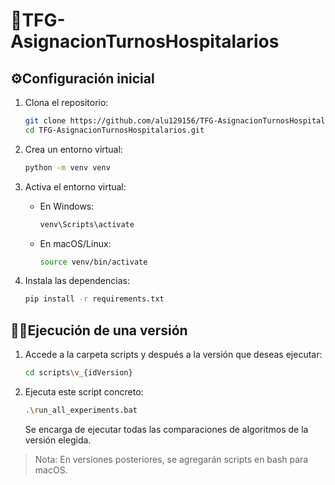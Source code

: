 # 🏥TFG-AsignacionTurnosHospitalarios

## ⚙️Configuración inicial

1. Clona el repositorio:
    ```sh
    git clone https://github.com/alu129156/TFG-AsignacionTurnosHospitalarios.git
    cd TFG-AsignacionTurnosHospitalarios.git
    ```

2. Crea un entorno virtual:
    ```sh
    python -m venv venv
    ```

3. Activa el entorno virtual:
    - En Windows:
        ```sh
        venv\Scripts\activate
        ```
    - En macOS/Linux:
        ```sh
        source venv/bin/activate
        ```

4. Instala las dependencias:
    ```sh
    pip install -r requirements.txt
    ```

## 💪🏼Ejecución de una versión

1. Accede a la carpeta scripts y después a la versión que deseas ejecutar:
    ```sh
    cd scripts\v_{idVersion}
    ```
2. Ejecuta este script concreto:
    ```sh
    .\run_all_experiments.bat
    ```
    Se encarga de ejecutar todas las comparaciones de algoritmos de la versión elegida.
> Nota: En versiones posteriores, se agregarán scripts en bash para macOS.